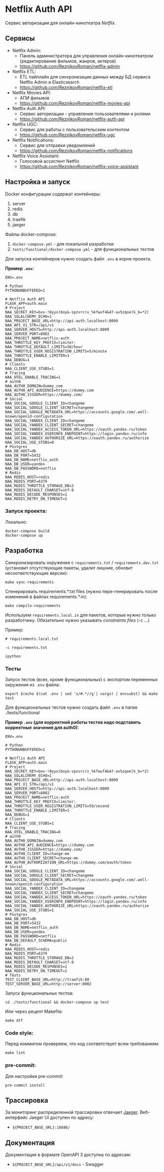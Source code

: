 # Netflix Auth API
Сервис авторизации для онлайн-кинотеатра _Netflix_.

## Сервисы
- Netflix Admin:
  - Панель администратора для управления онлайн-кинотеатром (редактирование фильмов, жанров, актеров)
  - https://github.com/ReznikovRoman/netflix-admin
- Netflix ETL:
  - ETL пайплайн для синхронизации данных между БД сервиса Netflix Admin и Elasticsearch
  - https://github.com/ReznikovRoman/netflix-etl
- Netflix Movies API:
  - АПИ фильмов
  - https://github.com/ReznikovRoman/netflix-movies-api
- Netflix Auth API:
  - Сервис авторизации - управление пользователями и ролями
  - https://github.com/ReznikovRoman/netflix-auth-api
- Netflix UGC:
  - Сервис для работы с пользовательским контентом
  - https://github.com/ReznikovRoman/netflix-ugc
- Netflix Notifications:
  - Сервис для отправки уведомлений
  - https://github.com/ReznikovRoman/netflix-notifications
- Netflix Voice Assistant:
  - Голосовой ассистент Netflix
  - https://github.com/ReznikovRoman/netflix-voice-assistant

## Настройка и запуск
Docker конфигурации содержат контейнеры:
 1. server
 2. redis
 3. db
 4. traefik
 5. jaeger

Файлы docker-compose:
 1. `docker-compose.yml` - для локальной разработки
 2. `tests/functional/docker-compose.yml` - для функциональных тестов

Для запуска контейнеров нужно создать файл `.env` в корне проекта.

**Пример `.env`:**

```dotenv
ENV=.env

# Python
PYTHONUNBUFFERED=1

# Netflix Auth API
FLASK_APP=auth.main
# Project
NAA_SECRET_KEY=bxv-!8yyx)boy&-spzvrc(v_%kfwuf4&47-av5zqoe(k_b=*2)
NAA_SQLALCHEMY_ECHO=1
NAA_PROJECT_BASE_URL=http://api-auth.localhost:8009
NAA_API_V1_STR=/api/v1
NAA_SERVER_HOSTS=http://api-auth.localhost:8009
NAA_SERVER_PORT=8002
NAA_PROJECT_NAME=netflix-auth
NAA_THROTTLE_KEY_PREFIX=limiter:
NAA_THROTTLE_DEFAULT_LIMITS=50/hour
NAA_THROTTLE_USER_REGISTRATION_LIMITS=5/minute
NAA_THROTTLE_ENABLE_LIMITER=1
NAA_DEBUG=1
# Clients
NAA_CLIENT_USE_STUBS=1
# Tracing
NAA_OTEL_ENABLE_TRACING=1
# auth0
NAA_AUTH0_DOMAIN=dummy.com
NAA_AUTH0_API_AUDIENCE=https://dummy.com
NAA_AUTH0_ISSUER=https://dummy.com/
# Social
NAA_SOCIAL_GOOGLE_CLIENT_ID=changeme
NAA_SOCIAL_GOOGLE_CLIENT_SECRET=changeme
NAA_SOCIAL_GOOGLE_METADATA_URL=https://accounts.google.com/.well-known/openid-configuration
NAA_SOCIAL_YANDEX_CLIENT_ID=changeme
NAA_SOCIAL_YANDEX_CLIENT_SECRET=changeme
NAA_SOCIAL_YANDEX_ACCESS_TOKEN_URL=https://oauth.yandex.ru/token
NAA_SOCIAL_YANDEX_USERINFO_ENDPOINT=https://login.yandex.ru/info
NAA_SOCIAL_YANDEX_AUTHORIZE_URL=https://oauth.yandex.ru/authorize
NAA_SOCIAL_USE_STUBS=0
# Postgres
NAA_DB_HOST=db
NAA_DB_PORT=5432
NAA_DB_NAME=netflix_auth
NAA_DB_USER=yandex
NAA_DB_PASSWORD=netflix
# Redis
NAA_REDIS_HOST=redis
NAA_REDIS_PORT=6379
NAA_REDIS_THROTTLE_STORAGE_DB=2
NAA_REDIS_DEFAULT_CHARSET=utf-8
NAA_REDIS_DECODE_RESPONSES=1
NAA_REDIS_RETRY_ON_TIMEOUT=1
```

### Запуск проекта:

Локально:
```shell
docker-compose build
docker-compose up
```

## Разработка
Синхронизировать окружение с `requirements.txt` / `requirements.dev.txt` (установит отсутствующие пакеты, удалит лишние, обновит несоответствующие версии):
```shell
make sync-requirements
```

Сгенерировать requirements.\*.txt files (нужно пере-генерировать после изменений в файлах requirements.\*.in):
```shell
make compile-requirements
```

Используем `requirements.local.in` для пакетов, которые нужно только разработчику. Обязательно нужно указывать _constraints files_ (-c ...)

Пример:
```shell
# requirements.local.txt

-c requirements.txt

ipython
```

### Тесты
Запуск тестов (всех, кроме функциональных) с экспортом переменных окружения из `.env` файла:
```shell
export $(echo $(cat .env | sed 's/#.*//g'| xargs) | envsubst) && make test
```

Для функциональных тестов нужно создать файл `.env` в папке ./tests/functional

**Пример `.env` (для корректной работы тестов надо подставить корректные значения для auth0):**
```dotenv
ENV=.env

# Python
PYTHONUNBUFFERED=1

# Netflix Auth API
FLASK_APP=auth.main
# Project
NAA_SECRET_KEY=bxv-!8yyx)boy&-spzvrc(v_%kfwuf4&47-av5zqoe(k_b=*2)
NAA_SQLALCHEMY_ECHO=1
NAA_PROJECT_BASE_URL=http://api-auth.localhost:8009
NAA_API_V1_STR=/api/v1
NAA_SERVER_HOSTS=http://api-auth.localhost:8009
NAA_SERVER_PORT=8002
NAA_PROJECT_NAME=netflix-auth
NAA_THROTTLE_KEY_PREFIX=limiter:
NAA_THROTTLE_USER_REGISTRATION_LIMITS=59/second
NAA_THROTTLE_ENABLE_LIMITER=1
NAA_DEBUG=1
# Clients
NAA_CLIENT_USE_STUBS=1
# Tracing
NAA_OTEL_ENABLE_TRACING=0
# auth0
NAA_AUTH0_DOMAIN=dummy.com
NAA_AUTH0_API_AUDIENCE=https://dummy.com
NAA_AUTH0_ISSUER=https://dummy.com/
NAA_AUTH0_CLIENT_ID=change-me
NAA_AUTH0_CLIENT_SECRET=change-me
NAA_AUTH0_AUTHORIZATION_URL=https://dummy.com/oauth/token
# Social
NAA_SOCIAL_GOOGLE_CLIENT_ID=changeme
NAA_SOCIAL_GOOGLE_CLIENT_SECRET=changeme
NAA_SOCIAL_GOOGLE_METADATA_URL=https://accounts.google.com/.well-known/openid-configuration
NAA_SOCIAL_YANDEX_CLIENT_ID=changeme
NAA_SOCIAL_YANDEX_CLIENT_SECRET=changeme
NAA_SOCIAL_YANDEX_ACCESS_TOKEN_URL=https://oauth.yandex.ru/token
NAA_SOCIAL_YANDEX_USERINFO_ENDPOINT=https://login.yandex.ru/info
NAA_SOCIAL_YANDEX_AUTHORIZE_URL=https://oauth.yandex.ru/authorize
NAA_SOCIAL_USE_STUBS=1
# Postgres
NAA_DB_HOST=db
NAA_DB_PORT=5432
NAA_DB_NAME=netflix_auth
NAA_DB_USER=yandex
NAA_DB_PASSWORD=netflix
NAA_DB_DEFAULT_SCHEMA=public
# Redis
NAA_REDIS_HOST=redis
NAA_REDIS_PORT=6379
NAA_REDIS_THROTTLE_STORAGE_DB=2
NAA_REDIS_DEFAULT_CHARSET=utf-8
NAA_REDIS_DECODE_RESPONSES=1
NAA_REDIS_RETRY_ON_TIMEOUT=1
# Tests
TEST_CLIENT_BASE_URL=http://traefik:80
TEST_SERVER_BASE_URL=http://server:8002
```

Запуск функциональных тестов:
```shell
cd ./tests/functional && docker-compose up test
```

Или через рецепт Makefile:
```shell
make dtf
```

### Code style:
Перед коммитом проверяем, что код соответствует всем требованиям:

```shell
make lint
```

### pre-commit:
Для настройки pre-commit:
```shell
pre-commit install
```

## Трассировка
За мониторинг распределенной трассировки отвечает [Jaeger](https://www.jaegertracing.io/).
Веб-интерфейс Jaeger UI доступен по адресу:
- `${PROJECT_BASE_URL}:16686/`

## Документация
Документация в формате OpenAPI 3 доступна по адресам:
- `${PROJECT_BASE_URL}/api/v1/docs` - Swagger
